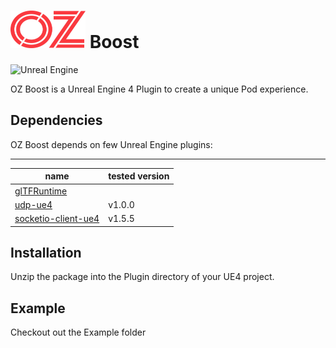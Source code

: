 
# <img src="./ozlogo.png" height="60" width="120"> Boost

<img alt="Unreal Engine" src="https://shields.io/badge/UnrealEngine-v4.26-blue"/>

OZ Boost is a Unreal Engine 4 Plugin to create a unique Pod experience. 

## Dependencies
OZ Boost depends on few Unreal Engine plugins:

-------------------
|name|tested version|
|--|--|
|[glTFRuntime](https://github.com/rdeioris/glTFRuntime)|
|[udp-ue4](https://github.com/getnamo/udp-ue4)|v1.0.0|
|[socketio-client-ue4](https://github.com/getnamo/socketio-client-ue4)|v1.5.5


## Installation

Unzip the package into the Plugin directory of your UE4 project.

## Example

Checkout out the Example folder


